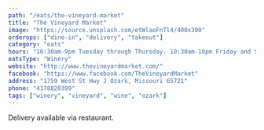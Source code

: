 ```yaml
---
path: "/eats/the-vineyard-market"
title: "The Vineyard Market"
image: "https://source.unsplash.com/etWlaoFnTl4/400x300"
orderops: ["dine-in", "delivery", "takeout"]
category: "eats"
hours: "10:30am-9pm Tuesday through Thursday. 10:30am-10pm Friday and Saturday"
eatsType: "Winery"
website: "http://www.thevineyardmarket.com/"
facebook: "https://www.facebook.com/TheVineyardMarket"
address: "1759 West St Hwy J Ozark, Missouri 65721"
phone: "4178820399"
tags: ["winery", "vineyard", "wine", "ozark"]
---
```


Delivery available via restaurant.
